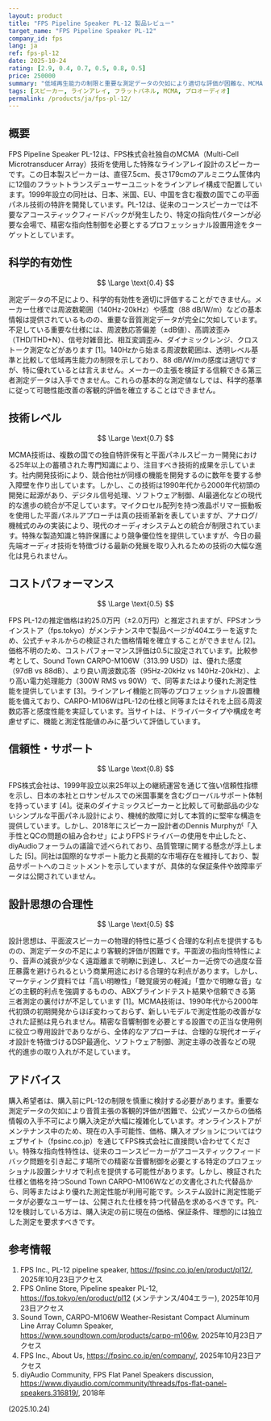 ```yaml
---
layout: product
title: "FPS Pipeline Speaker PL-12 製品レビュー"
target_name: "FPS Pipeline Speaker PL-12"
company_id: fps
lang: ja
ref: fps-pl-12
date: 2025-10-24
rating: [2.9, 0.4, 0.7, 0.5, 0.8, 0.5]
price: 250000
summary: "低域再生能力の制限と重要な測定データの欠如により適切な評価が困難な、MCMA平面パネル技術を使用したラインアレイスピーカー。"
tags: [スピーカー, ラインアレイ, フラットパネル, MCMA, プロオーディオ]
permalink: /products/ja/fps-pl-12/
---
```


## 概要

FPS Pipeline Speaker PL-12は、FPS株式会社独自のMCMA（Multi-Cell Microtransducer Array）技術を使用した特殊なラインアレイ設計のスピーカーです。この日本製スピーカーは、直径7.5cm、長さ179cmのアルミニウム筐体内に12個のフラットトランスデューサーユニットをラインアレイ構成で配置しています。1999年設立の同社は、日本、米国、EU、中国を含む複数の国でこの平面パネル技術の特許を開発しています。PL-12は、従来のコーンスピーカーでは不要なアコースティックフィードバックが発生したり、特定の指向性パターンが必要な会場で、精密な指向性制御を必要とするプロフェッショナル設置用途をターゲットとしています。

## 科学的有効性

$$ \Large \text{0.4} $$

測定データの不足により、科学的有効性を適切に評価することができません。メーカー仕様では周波数範囲（140Hz-20kHz）や感度（88 dB/W/m）などの基本情報は提供されているものの、重要な音質測定データが完全に欠如しています。不足している重要な仕様には、周波数応答偏差（±dB値）、高調波歪み（THD/THD+N）、信号対雑音比、相互変調歪み、ダイナミックレンジ、クロストーク測定などがあります [1]。140Hzから始まる周波数範囲は、透明レベル基準と比較して低域再生能力の制限を示しており、88 dB/W/mの感度は適切ですが、特に優れているとは言えません。メーカーの主張を検証する信頼できる第三者測定データは入手できません。これらの基本的な測定値なしでは、科学的基準に従って可聴性能改善の客観的評価を確立することはできません。

## 技術レベル

$$ \Large \text{0.7} $$

MCMA技術は、複数の国での独自特許保有と平面パネルスピーカー開発における25年以上の蓄積された専門知識により、注目すべき技術的成果を示しています。社内開発技術により、競合他社が同様の機能を開発するのに数年を要する参入障壁を作り出しています。しかし、この技術は1990年代から2000年代初頭の開発に起源があり、デジタル信号処理、ソフトウェア制御、AI最適化などの現代的な進歩の統合が不足しています。マイクロセル配列を持つ液晶ポリマー振動板を使用した平面パネルアプローチは真の技術革新を表していますが、アナログ/機械式のみの実装により、現代のオーディオシステムとの統合が制限されています。特殊な製造知識と特許保護により競争優位性を提供していますが、今日の最先端オーディオ技術を特徴づける最新の発展を取り入れるための技術の大幅な進化は見られません。

## コストパフォーマンス

$$ \Large \text{0.5} $$

FPS PL-12の推定価格は約25.0万円（±2.0万円）と推定されますが、FPSオンラインストア（fps.tokyo）がメンテナンス中で製品ページが404エラーを返すため、公式チャネルからの検証された価格情報を確立することができません [2]。価格不明のため、コストパフォーマンス評価は0.5に設定されています。比較参考として、Sound Town CARPO-M106W（313.99 USD）は、優れた感度（97dB vs 88dB）、より良い周波数応答（95Hz-20kHz vs 140Hz-20kHz）、より高い電力処理能力（300W RMS vs 90W）で、同等またはより優れた測定性能を提供しています [3]。ラインアレイ機能と同等のプロフェッショナル設置機能を備えており、CARPO-M106WはPL-12の仕様と同等またはそれを上回る周波数応答と感度性能を実証しています。当サイトは、ドライバータイプや構成を考慮せずに、機能と測定性能値のみに基づいて評価しています。

## 信頼性・サポート

$$ \Large \text{0.8} $$

FPS株式会社は、1999年設立以来25年以上の継続運営を通じて強い信頼性指標を示し、日本の本社とロサンゼルスでの米国事業を含むグローバルサポート体制を持っています [4]。従来のダイナミックスピーカーと比較して可動部品の少ないシンプルな平面パネル設計により、機械的故障に対して本質的に堅牢な構造を提供しています。しかし、2018年にスピーカー設計者のDennis Murphyが「入手性とQCの問題の組み合わせ」によりFPSドライバーの使用を中止したと、diyAudioフォーラムの議論で述べられており、品質管理に関する懸念が浮上しました [5]。同社は国際的なサポート能力と長期的な市場存在を維持しており、製品サポートへのコミットメントを示していますが、具体的な保証条件や故障率データは公開されていません。

## 設計思想の合理性

$$ \Large \text{0.5} $$

設計思想は、平面波スピーカーの物理的特性に基づく合理的な利点を提供するものの、測定データの不足により客観的評価が困難です。平面波の指向性特性により、音声の減衰が少なく遠距離まで明瞭に到達し、スピーカー近傍での過度な音圧暴露を避けられるという商業用途における合理的な利点があります。しかし、マーケティング資料では「高い明瞭性」「聴覚疲労の軽減」「豊かで明瞭な音」などの主観的利点を強調するものの、ABXブラインドテスト結果や信頼できる第三者測定の裏付けが不足しています [1]。MCMA技術は、1990年代から2000年代初頭の初期開発からほぼ変わっておらず、新しいモデルで測定性能の改善がなされた証拠は見られません。精密な音響制御を必要とする設置での正当な使用例に役立つ専用設計でありながら、全体的なアプローチは、合理的な現代オーディオ設計を特徴づけるDSP最適化、ソフトウェア制御、測定主導の改善などの現代的進歩の取り入れが不足しています。

## アドバイス

購入希望者は、購入前にPL-12の制限を慎重に検討する必要があります。重要な測定データの欠如により音質主張の客観的評価が困難で、公式ソースからの価格情報の入手不可により購入決定が大幅に複雑化しています。オンラインストアがメンテナンス中のため、現在の入手可能性、価格、購入オプションについてはウェブサイト（fpsinc.co.jp）を通じてFPS株式会社に直接問い合わせてください。特殊な指向性特性は、従来のコーンスピーカーがアコースティックフィードバック問題を引き起こす場所での精密な音響制御を必要とする特定のプロフェッショナル設置シナリオで利点を提供する可能性があります。しかし、検証された仕様と価格を持つSound Town CARPO-M106Wなどの文書化された代替品から、同等またはより優れた測定性能が利用可能です。システム設計に測定性能データが必要なユーザーは、公開された仕様を持つ代替品を求めるべきです。PL-12を検討している方は、購入決定の前に現在の価格、保証条件、理想的には独立した測定を要求すべきです。

## 参考情報

1. FPS Inc., PL-12 pipeline speaker, https://fpsinc.co.jp/en/product/pl12/, 2025年10月23日アクセス
2. FPS Online Store, Pipeline speaker PL-12, https://fps.tokyo/en/product/pl12 (メンテナンス/404エラー), 2025年10月23日アクセス
3. Sound Town, CARPO-M106W Weather-Resistant Compact Aluminum Line Array Column Speaker, https://www.soundtown.com/products/carpo-m106w, 2025年10月23日アクセス
4. FPS Inc., About Us, https://fpsinc.co.jp/en/company/, 2025年10月23日アクセス
5. diyAudio Community, FPS Flat Panel Speakers discussion, https://www.diyaudio.com/community/threads/fps-flat-panel-speakers.316819/, 2018年

(2025.10.24)